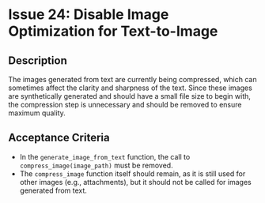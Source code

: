 # Issue 24: Disable Image Optimization for Text-to-Image

## Description

The images generated from text are currently being compressed, which can sometimes affect the clarity and sharpness of the text. Since these images are synthetically generated and should have a small file size to begin with, the compression step is unnecessary and should be removed to ensure maximum quality.

## Acceptance Criteria

- In the `generate_image_from_text` function, the call to `compress_image(image_path)` must be removed.
- The `compress_image` function itself should remain, as it is still used for other images (e.g., attachments), but it should not be called for images generated from text.
